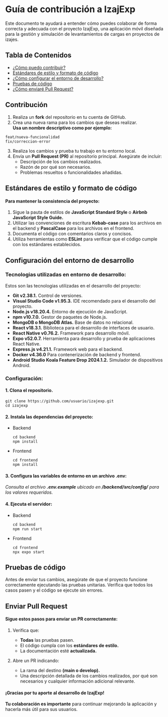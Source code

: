 # Guía de contribución a IzajExp

Este documento te ayudará a entender cómo puedes colaborar de forma correcta y adecuada con el proyecto IzajExp, una aplicación móvil diseñada para la gestión y simulación de levantamientos de cargas en proyectos de izajes.

## Tabla de Contenidos

- [¿Cómo puedo contribuir?](#contribución)
- [Estándares de estilo y formato de código](#estándares-de-estilo-y-formato-de-código)
- [¿Cómo configurar el entorno de desarrollo?](#configuración-del-entorno-de-desarrollo)
- [Pruebas de código](#pruebas-de-código)
- [¿Cómo enviaré Pull Request?](#enviar-pull-request)

## Contribución

1. Realiza un **fork** del repositorio en tu cuenta de GitHub.
2. Crea una nueva rama para los cambios que deseas realizar.  
**Usa un nombre descriptivo como por ejemplo:**
~~~
feat/nueva-funcionalidad
fix/correccion-error
~~~ 
3. Realiza los cambios y prueba tu trabajo en tu entorno local.
4. Envía un **Pull Request (PR)** al repositorio principal. Asegúrate de incluir: 
    - Descripción de los cambios realizados.
    - Razón de por qué son necesarios. 
    - Problemas resueltos o funcionalidades añadidas.

## Estándares de estilo y formato de código

#### Para mantener la consistencia del proyecto:
1. Sigue la pauta de estilos de **JavaScript Standard Style** o **Airbnb JavaScript Style Guide.**
2. Utilizar las convenciones de escritura **Kebab-case** para los archivos en el backend y **PascalCase** para los archivos en el frontend. 
3. Documenta el código con comentarios claros y concisos.
4. Utiliza herramientas como **ESLint** para verificar que el código cumple con los estándares establecidos.

## Configuración del entorno de desarrollo

### Tecnologias utilizadas en entorno de desarrollo:

Estos son las tecnologias utilizadas en el desarrollo del proyecto:

- **Git v2.38.1.** Control de versiones.
- **Visual Studio Code v1.95.3.** IDE recomendado para el desarrollo del proyecto.
- **Node.js v18.20.4.** Entorno de ejecución de JavaScript.
- **npm v10.7.0.** Gestor de paquetes de Node.js.
- **MongoDB o MongoDB Atlas.** Base de datos no relacional.
- **React v18.3.1.** Biblioteca para el desarrollo de interfaces de usuario.
- **React Native v0.76.2.** Framework para desarrollo móvil.
- **Expo v52.0.7.** Herramienta para desarrollo y prueba de aplicaciones React Native.
- **Express.js v4.21.1.** Framework web para el backend.
- **Docker v4.36.0** Para contenerización de backend y frontend.
- **Android Studio Koala Feature Drop 2024.1.2.** Simulador de dispositivos Android.

### Configuración:

#### 1. **Clona el repositorio.**
~~~
git clone https://github.com/usuario/izajexp.git
cd izajexp
~~~
#### 2. **Instala las dependencias del proyecto:**
- Backend
  ```
  cd backend
  npm install
  ```
- Frontend
  ```
  cd frontend
  npm install
  ```
#### 3. **Configura las variables de entorno en un archivo .env:** 
*Consulta el archivo **.env.example** ubicado en **/backend/src/config/** para los valores requeridos.*

#### 4. **Ejecuta el servidor:**
- Backend
  ```
  cd backend
  npm run start
  ```
- Frontend
  ```
  cd frontend
  npx expo start
  ```

## Pruebas de código

Antes de enviar tus cambios, asegúrate de que el proyecto funcione correctamente ejecutando las pruebas unitarias. Verifica que todos los casos pasen y el código se ejecute sin errores.

## Enviar Pull Request

#### Sigue estos pasos para enviar un PR correctamente:

1. Verifica que:
    - **Todas** las pruebas pasen.
    - El código cumpla con los **estándares de estilo.**
    - La documentación esté **actualizada.**

2. Abre un PR indicando:
    - La rama del destino **(main o develop).**
    - Una descripción detallada de los cambios realizados, por qué son necesarios y cualquier información adicional relevante.

#### ¡Gracias por tu aporte al desarrollo de IzajExp! 
**Tu colaboración es importante** para continuar mejorando la aplicación y hacerla más útil para sus usuarios.